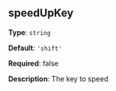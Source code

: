 ## speedUpKey

**Type**: `string`

**Default**: `'shift'`

**Required**: false

**Description**: The key to speed